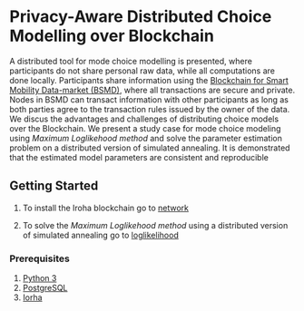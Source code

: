 # Privacy-Aware Distributed Choice Modelling over Blockchain

A distributed tool for mode choice modelling is presented, where participants do not share personal raw data, while all computations are done locally. Participants share information using the [Blockchain for Smart Mobility Data-market (BSMD)](https://github.com/billjee/bsmd), where all transactions are secure and private. Nodes in BSMD can transact information with other participants as long as both parties agree to the transaction rules issued by the owner of the data. We discus the advantages and challenges of distributing choice models over the Blockchain. We present a study case for mode choice modeling using _Maximum Loglikehood method_ and solve the parameter estimation problem on a distributed version of simulated annealing. It is demonstrated that the estimated model parameters are consistent and reproducible

## Getting Started

1. To install the Iroha blockchain go to [network](network/)

2. To solve the _Maximum Loglikehood method_ using a distributed version of simulated annealing go to  [loglikelihood](loglikelihood/)

### Prerequisites
1. [Python 3](https://www.python.org/download/releases/3.0/)
3. [PostgreSQL](https://www.postgresql.org/)
4. [Iorha](https://github.com/hyperledger/iroha)
